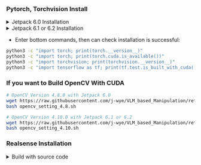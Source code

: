 ### Pytorch, Torchvision Install

<details>
<summary>Jetpack 6.0 Installation</summary>

- Find your **pytorch & torchvision** version and go to [here](https://forums.developer.nvidia.com/t/pytorch-for-jetson/72048) and download version which right for you (If ***Jetpack version <= 6.0***)
- Dependencies

  ```bash
  echo "export CUDA_HOME=/usr/local/cuda-12.2" >> ~/.bashrc
  python3 -m pip install --upgrade pip
  # 이건 좀 나중에 설치해야 하는듯 바로 안됨
  # pip install numpy==1.24.4 dash==3.0.4 "Werkzeug<3.1"
  sudo apt-get install libjpeg-dev zlib1g-dev libpython3-dev libopenblas-dev libavcodec-dev libavformat-dev libswscale-dev
  ```

- And download `.whl` file

- And install with `pip install <torch> <torchvision>`

  ```bash
  # Tensorflow 2.15.0
  wget https://developer.download.nvidia.com/compute/redist/jp/v60dp/tensorflow/tensorflow-2.15.0+nv24.02-cp310-cp310-linux_aarch64.whl
  pip install tensorflow-2.15.0+nv24.04-cp310-cp310-linux_aarch64.whl
  ```
</details>

<details>
<summary>Jetpack 6.1 or 6.2 Installation</summary>

- Dependencies
  ```bash
  sudo apt-get update
  pip install numpy==1.24.4 ninja
  ```

- Torch, Torchvision, Tensorflow Build
  ```bash
  # Download PyTorch
  wget https://developer.download.nvidia.cn/compute/redist/jp/v61/pytorch/torch-2.5.0a0+872d972e41.nv24.08.17622132-cp310-cp310-linux_aarch64.whl
  # Download Tensorflow
  wget https://developer.download.nvidia.cn/compute/redist/jp/v61/tensorflow/tensorflow-2.16.1+nv24.08-cp310-cp310-linux_aarch64.whl

  # Install pytorch
  pip install --user --no-cache-dir torch-2.5.0a0+872d972e41.nv24.08.17622132-cp310-cp310-linux_aarch64.whl

  # Download Torchvision and Build
  git clone --branch v0.20.0 https://github.com/pytorch/vision.git
  cd vision
  pip install .

  # Install tensorflow
  pip install --user --no-cache-dir tensorflow-2.16.1+nv24.08-cp310-cp310-linux_aarch64.whl
  ```

- *If you have an error about libcusparselt*:
  ```bash
  sudo apt-get -y install libcusparselt0 libcusparselt-dev nvidia-cuda-devninja-build
  wget https://developer.download.nvidia.com/compute/cusparselt/0.7.1/local_installers/cusparselt-local-tegra-repo-ubuntu2204-0.7.1_1.0-1_arm64.deb
  sudo dpkg -i cusparselt-local-tegra-repo-ubuntu2204-0.7.1_1.0-1_arm64.deb
  sudo cp /var/cusparselt-local-tegra-repo-ubuntu2204-0.7.1/cusparselt-*-keyring.gpg /usr/share/keyrings/
  ```
</details>

- Enter bottom commands, then can check installation is successful:
```bash
python3 -c "import torch; print(torch.__version__)"
python3 -c "import torch; print(torch.cuda.is_available())"
python3 -c "import torchvision; print(torchvision.__version__)"
python3 -c "import tensorflow as tf; print(tf.test.is_built_with_cuda())"
```

### If you want to Build OpenCV With CUDA
```bash
# OpenCV Version 4.8.0 with Jetpack 6.0
wget https://raw.githubusercontent.com/j-wye/VLM_based_Manipulation/refs/heads/main/opencv_setting_4.8.sh
bash opencv_setting_4.8.sh

# OpenCV Version 4.10.0 with Jetpack 6.1 or 6.2
wget https://raw.githubusercontent.com/j-wye/VLM_based_Manipulation/refs/heads/main/opencv_setting_4.10.sh
bash opencv_setting_4.10.sh
```

### Realsense Installation
<details>
<summary>Build with source code</summary>

- First, build librealsense
  ```bash
  sudo apt-get install ocl-icd-opencl-dev ros-humble-ros-testing python3-tqdm -y
  git clone https://github.com/IntelRealSense/librealsense.git
  cd librealsense
  mkdir build && cd build

  cmake .. \
    -DBUILD_WITH_OPENCL=true \
    -DBUILD_GRAPHICAL_EXAMPLES=false \
    -DBUILD_EXAMPLES=true \
    -DCMAKE_BUILD_TYPE=Release \
    -DUSE_CUDA=ON

  make -j$(nproc)
  sudo make install
  ```

- Second, build realsense-ros
  ```bash
  mkdir -p ~/vlm/src
  cd ~/vlm/src/
  git clone https://github.com/IntelRealSense/realsense-ros.git -b ros2-master
  cd ..
  sudo rosdep init
  rosdep update
  rosdep install -i --from-path src --rosdistro $ROS_DISTRO --skip-keys=librealsense2 -y
  colcon build --cmake-args \
    -DBUILD_WITH_OPENCL=true \
    -DBUILD_EXAMPLES=false
  source install/setup.bash
  echo "source ~/vlm/install/setup.bash" >> ~/.bashrc
  ```
